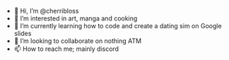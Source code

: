 - 👋 Hi, I’m @cherribloss
- 👀 I’m interested in art, manga and cooking
- 🌱 I’m currently learning how to code and create a dating sim on Google slides 
- 💞️ I’m looking to collaborate on nothing ATM
- 📫 How to reach me; mainly discord 

<!---
cherribloss/cherribloss is a ✨ special ✨ repository because its `README.md` (this file) appears on your GitHub profile.
You can click the Preview link to take a look at your changes.
--->
